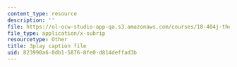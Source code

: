 ```yaml
---
content_type: resource
description: ''
file: https://ol-ocw-studio-app-qa.s3.amazonaws.com/courses/18-404j-theory-of-computation-fall-2020/823990a60db158768fe0d814deffad3b_iZPzBHGDsWI.vtt
file_type: application/x-subrip
resourcetype: Other
title: 3play caption file
uid: 823990a6-0db1-5876-8fe0-d814deffad3b
---
```

